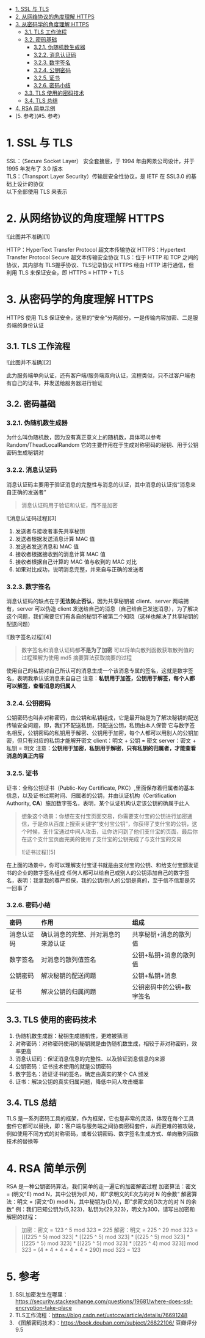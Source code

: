 <!-- TOC -->

- [1. SSL 与 TLS](#1-ssl-%E4%B8%8E-tls)
- [2. 从网络协议的角度理解 HTTPS](#2-%E4%BB%8E%E7%BD%91%E7%BB%9C%E5%8D%8F%E8%AE%AE%E7%9A%84%E8%A7%92%E5%BA%A6%E7%90%86%E8%A7%A3-https)
- [3. 从密码学的角度理解 HTTPS](#3-%E4%BB%8E%E5%AF%86%E7%A0%81%E5%AD%A6%E7%9A%84%E8%A7%92%E5%BA%A6%E7%90%86%E8%A7%A3-https)
  - [3.1. TLS 工作流程](#31-tls-%E5%B7%A5%E4%BD%9C%E6%B5%81%E7%A8%8B)
  - [3.2. 密码基础](#32-%E5%AF%86%E7%A0%81%E5%9F%BA%E7%A1%80)
    - [3.2.1. 伪随机数生成器](#321-%E4%BC%AA%E9%9A%8F%E6%9C%BA%E6%95%B0%E7%94%9F%E6%88%90%E5%99%A8)
    - [3.2.2. 消息认证码](#322-%E6%B6%88%E6%81%AF%E8%AE%A4%E8%AF%81%E7%A0%81)
    - [3.2.3. 数字签名](#323-%E6%95%B0%E5%AD%97%E7%AD%BE%E5%90%8D)
    - [3.2.4. 公钥密码](#324-%E5%85%AC%E9%92%A5%E5%AF%86%E7%A0%81)
    - [3.2.5. 证书](#325-%E8%AF%81%E4%B9%A6)
    - [3.2.6. 密码小结](#326-%E5%AF%86%E7%A0%81%E5%B0%8F%E7%BB%93)
  - [3.3. TLS 使用的密码技术](#33-tls-%E4%BD%BF%E7%94%A8%E7%9A%84%E5%AF%86%E7%A0%81%E6%8A%80%E6%9C%AF)
  - [3.4. TLS 总结](#34-tls-%E6%80%BB%E7%BB%93)
- [4. RSA 简单示例](#4-rsa-%E7%AE%80%E5%8D%95%E7%A4%BA%E4%BE%8B)
- [5. 参考](#5. 参考)

<!-- TOC -->

# 1. SSL 与 TLS

SSL：（Secure Socket Layer） 安全套接层，于 1994 年由网景公司设计，并于 1995 年发布了 3.0 版本  
TLS：（Transport Layer Security）传输层安全性协议，是 IETF 在 SSL3.0 的基础上设计的协议  
以下全部使用 TLS 来表示

# 2. 从网络协议的角度理解 HTTPS

![此图并不准确][1]  

HTTP：HyperText Transfer Protocol 超文本传输协议
HTTPS：Hypertext Transfer Protocol Secure 超文本传输安全协议
TLS：位于 HTTP 和 TCP 之间的协议，其内部有 TLS握手协议、TLS记录协议
HTTPS 经由 HTTP 进行通信，但利用 TLS 来保证安全，即 HTTPS = HTTP + TLS

# 3. 从密码学的角度理解 HTTPS

HTTPS 使用 TLS 保证安全，这里的“安全”分两部分，一是传输内容加密、二是服务端的身份认证

## 3.1. TLS 工作流程

![此图并不准确][2] 

此为服务端单向认证，还有客户端/服务端双向认证，流程类似，只不过客户端也有自己的证书，并发送给服务器进行验证

## 3.2. 密码基础

### 3.2.1. 伪随机数生成器

为什么叫伪随机数，因为没有真正意义上的随机数，具体可以参考 Random/TheadLocalRandom
它的主要作用在于生成对称密码的秘钥、用于公钥密码生成秘钥对

### 3.2.2. 消息认证码

消息认证码主要用于验证消息的完整性与消息的认证，其中消息的认证指“消息来自正确的发送者”  

>消息认证码用于验证和认证，而不是加密

![消息认证码过程][3]  

1. 发送者与接收者事先共享秘钥
2. 发送者根据发送消息计算 MAC 值
3. 发送者发送消息和 MAC 值  
4. 接收者根据接收到的消息计算 MAC 值
5. 接收者根据自己计算的 MAC 值与收到的 MAC 对比
6. 如果对比成功，说明消息完整，并来自与正确的发送者

### 3.2.3. 数字签名

消息认证码的缺点在于**无法防止否认**，因为共享秘钥被 client、server 两端拥有，server 可以伪造 client 发送给自己的消息（自己给自己发送消息），为了解决这个问题，我们需要它们有各自的秘钥不被第二个知晓（这样也解决了共享秘钥的配送问题） 

![数字签名过程][4]  

>数字签名和消息认证码都**不是为了加密**
>可以将单向散列函数获取散列值的过程理解为使用 md5 摘要算法获取摘要的过程

使用自己的私钥对自己所认可的消息生成一个该消息专属的签名，这就是数字签名，表明我承认该消息来自自己
注意：**私钥用于加签，公钥用于解签，每个人都可以解签，查看消息的归属人**  

### 3.2.4. 公钥密码

公钥密码也叫非对称密码，由公钥和私钥组成，它是最开始是为了解决秘钥的配送传输安全问题，即，我们不配送私钥，只配送公钥，私钥由本人保管
它与数字签名相反，公钥密码的私钥用于解密、公钥用于加密，每个人都可以用别人的公钥加密，但只有对应的私钥才能解开密文
client：明文 + 公钥 = 密文
server：密文 + 私钥 = 明文
注意：**公钥用于加密，私钥用于解密，只有私钥的归属者，才能查看消息的真正内容**   

### 3.2.5. 证书

证书：全称公钥证书（Public-Key Certificate, PKC）,里面保存着归属者的基本信息，以及证书过期时间、归属者的公钥，并由认证机构（Certification Authority, **CA**）施加数字签名，表明，某个认证机构认定该公钥的确属于此人  

>想象这个场景：你想在支付宝页面交易，你需要支付宝的公钥进行加密通信，于是你从百度上搜索关键字“支付宝公钥”，你获得了支什宝的公钥，这个时候，支什宝通过中间人攻击，让你访问到了他们支什宝的页面，最后你在这个支什宝页面完美的使用了支什宝的公钥完成了与支什宝的交易
>
>![证书过程][5]   

在上面的场景中，你可以理解支付宝证书就是由支付宝的公钥、和给支付宝颁发证书的企业的数字签名组成
任何人都可以给自己或别人的公钥添加自己的数字签名，表明：我拿我的尊严担保，我的公钥/别人的公钥是真的，至于信不信那是另一回事了

### 3.2.6. 密码小结

| 密码 | 作用 | 组成 |
| :-- | :-- | :-- |
| 消息认证码 | 确认消息的完整、并对消息的来源认证 | 共享秘钥+消息的散列值 |
| 数字签名   | 对消息的散列值签名 | 公钥+私钥+消息的散列值 |
| 公钥密码   | 解决秘钥的配送问题 | 公钥+私钥+消息 |
| 证书      | 解决公钥的归属问题 | 公钥密码中的公钥+数字签名 |

## 3.3. TLS 使用的密码技术

1. 伪随机数生成器：秘钥生成随机性，更难被猜测
2. 对称密码：对称密码使用的秘钥就是由伪随机数生成，相较于非对称密码，效率更高
3. 消息认证码：保证消息信息的完整性、以及验证消息信息的来源
4. 公钥密码：证书技术使用的就是公钥密码
5. 数字签名：验证证书的签名，确定由真实的某个 CA 颁发 
6. 证书：解决公钥的真实归属问题，降低中间人攻击概率   

## 3.4. TLS 总结

TLS 是一系列密码工具的框架，作为框架，它也是非常的灵活，体现在每个工具套件它都可以替换，即：客户端与服务端之间协商密码套件，从而更难的被攻破，例如使用不同方式的对称密码，或者公钥密码、数字签名生成方式、单向散列函数技术的替换等

# 4. RSA 简单示例

RSA 是一种公钥密码算法，我们简单的走一遍它的加密解密过程
加密算法：密文 = (明文^E) mod N，其中公钥为{E,N}，即”求明文的E次方的对 N 的余数“
解密算法：明文 = (密文^D) mod N，其中秘钥为{D,N}，即”求密文的D次方的对 N 的余数“
例：我们已知公钥为{5,323}，私钥为{29,323}，明文为300，请写出加密和解密的过程：  

>加密：密文 = 123 ^ 5 mod 323 = 225
>解密：明文 = 225 ^ 29 mod 323 = [[(225 ^ 5) mod 323] * [(225 ^ 5) mod 323] * [(225 ^ 5) mod 323] * [(225 ^ 5) mod 323] * [(225 ^ 5) mod 323] * [(225 ^ 4) mod 323]] mod 323 = (4 * 4 * 4 * 4 * 4 * 290) mod 323 = 123

# 5. 参考

1. SSL加密发生在哪里：<https://security.stackexchange.com/questions/19681/where-does-ssl-encryption-take-place>  
2. TLS工作流程：<https://blog.csdn.net/ustccw/article/details/76691248>  
3. 《图解密码技术》：<https://book.douban.com/subject/26822106/> 豆瓣评分 9.5

